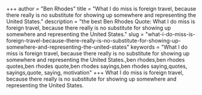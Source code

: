 +++
author = "Ben Rhodes"
title = "What I do miss is foreign travel, because there really is no substitute for showing up somewhere and representing the United States."
description = "the best Ben Rhodes Quote: What I do miss is foreign travel, because there really is no substitute for showing up somewhere and representing the United States."
slug = "what-i-do-miss-is-foreign-travel-because-there-really-is-no-substitute-for-showing-up-somewhere-and-representing-the-united-states"
keywords = "What I do miss is foreign travel, because there really is no substitute for showing up somewhere and representing the United States.,ben rhodes,ben rhodes quotes,ben rhodes quote,ben rhodes sayings,ben rhodes saying,quotes, sayings,quote, saying, motivation"
+++
What I do miss is foreign travel, because there really is no substitute for showing up somewhere and representing the United States.
